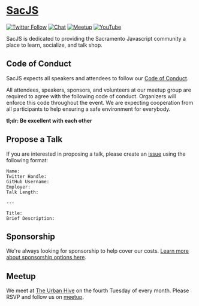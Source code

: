# [SacJS](http://sacjs.com/)
[![Twitter Follow](https://img.shields.io/twitter/follow/espadrine.svg?style=social&label=Follow)](https://twitter.com/sac_js) [![Chat](https://img.shields.io/badge/chat-slack-E01765.svg)](https://sac-tech.herokuapp.com/) [![Meetup](https://img.shields.io/badge/join-meetup-e0393e.svg)](https://www.meetup.com/The-Sacramento-Javascript-Meetup/)
[![YouTube](https://img.shields.io/badge/watch-YouTube-red.svg)](https://bit.ly/sacjs-yt)

SacJS is dedicated to providing the Sacramento Javascript community a place to learn, socialize, and talk shop.

## Code of Conduct

SacJS expects all speakers and attendees to follow our [Code of Conduct](http://sacjs.com/code-of-conduct/).

All attendees, speakers, sponsors, and volunteers at our meetup group are required to agree with the following code of conduct. Organizers will enforce this code throughout the event. We are expecting cooperation from all participants to help ensuring a safe environment for everybody.

**tl;dr: Be excellent with each other**

## Propose a Talk

If you are interested in proposing a talk, please create an [issue](https://github.com/sacjs/sacjs.github.io/issues) using the following format:

```
Name:
Twitter Handle:
GitHub Username:
Employer:
Talk Length:

---

Title:
Brief Description:
```

## Sponsorship

We're always looking for sponsorship to help cover our costs. [Learn more about sponsorship options here](http://sacjs.com/sponsorship/).

## Meetup

We meet at [The Urban Hive](http://www.theurbanhive.com/) on the fourth Tuesday of every month. Please RSVP and follow us on [meetup](http://www.meetup.com/The-Sacramento-Javascript-Meetup/events/234930688).
